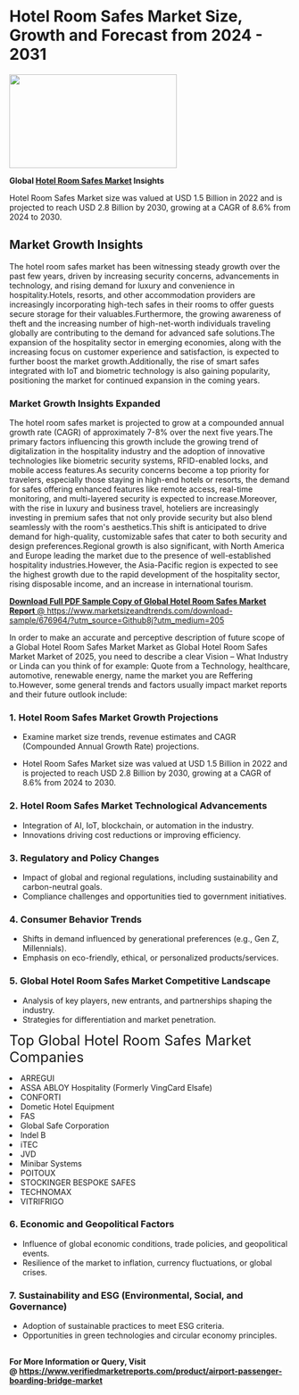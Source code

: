 <H1>Hotel Room Safes Market Size, Growth and Forecast from 2024 - 2031</H1><img class="aligncenter size-medium wp-image-584254" src="https://thirdeyenews.in/wp-content/uploads/2024/09/Global-Market-Research-300x168.jpeg" alt="" width="300" height="168" /><p><strong>Global&nbsp;<a href="https://www.marketsizeandtrends.com/download-sample/676964/?utm_source=Github8j?utm_medium=205">Hotel Room Safes Market</a> Insights</strong></p><p>Hotel Room Safes Market size was valued at USD 1.5 Billion in 2022 and is projected to reach USD 2.8 Billion by 2030, growing at a CAGR of 8.6% from 2024 to 2030.</p><p><h2>Market Growth Insights</h2> The hotel room safes market has been witnessing steady growth over the past few years, driven by increasing security concerns, advancements in technology, and rising demand for luxury and convenience in hospitality.Hotels, resorts, and other accommodation providers are increasingly incorporating high-tech safes in their rooms to offer guests secure storage for their valuables.Furthermore, the growing awareness of theft and the increasing number of high-net-worth individuals traveling globally are contributing to the demand for advanced safe solutions.The expansion of the hospitality sector in emerging economies, along with the increasing focus on customer experience and satisfaction, is expected to further boost the market growth.Additionally, the rise of smart safes integrated with IoT and biometric technology is also gaining popularity, positioning the market for continued expansion in the coming years.<p><a href="#"></a></p> <h3>Market Growth Insights Expanded</h3> The hotel room safes market is projected to grow at a compounded annual growth rate (CAGR) of approximately 7-8% over the next five years.The primary factors influencing this growth include the growing trend of digitalization in the hospitality industry and the adoption of innovative technologies like biometric security systems, RFID-enabled locks, and mobile access features.As security concerns become a top priority for travelers, especially those staying in high-end hotels or resorts, the demand for safes offering enhanced features like remote access, real-time monitoring, and multi-layered security is expected to increase.Moreover, with the rise in luxury and business travel, hoteliers are increasingly investing in premium safes that not only provide security but also blend seamlessly with the room's aesthetics.This shift is anticipated to drive demand for high-quality, customizable safes that cater to both security and design preferences.Regional growth is also significant, with North America and Europe leading the market due to the presence of well-established hospitality industries.However, the Asia-Pacific region is expected to see the highest growth due to the rapid development of the hospitality sector, rising disposable income, and an increase in international tourism.<p><a href="#"></p><p><span class=""><strong>Download Full PDF Sample Copy of Global Hotel Room Safes Market Report</strong> @ <a href="https://www.marketsizeandtrends.com/download-sample/676964/?utm_source=Github8j?utm_medium=205" target="_blank">https://www.marketsizeandtrends.com/download-sample/676964/?utm_source=Github8j?utm_medium=205</a></span></p><p>In order to make an accurate and perceptive description of future scope of a Global&nbsp;Hotel Room Safes Market Market as Global&nbsp;Hotel Room Safes Market Market of 2025, you need to describe a clear Vision &ndash; What Industry or Linda can you think of for example: Quote from a Technology, healthcare, automotive, renewable energy, name the market you are Reffering to.However, some general trends and factors usually impact market reports and their future outlook include:</p><h3>1.&nbsp;<strong>Hotel Room Safes Market Growth Projections</strong></h3><ul><li>Examine market size trends, revenue estimates and CAGR (Compounded Annual Growth Rate) projections.</li><li><p>Hotel Room Safes Market size was valued at USD 1.5 Billion in 2022 and is projected to reach USD 2.8 Billion by 2030, growing at a CAGR of 8.6% from 2024 to 2030.</p></li></ul><h3>2.&nbsp;<strong>Hotel Room Safes Market Technological Advancements</strong></h3><ul><li>Integration of AI, IoT, blockchain, or automation in the industry.</li><li>Innovations driving cost reductions or improving efficiency.</li></ul><h3>3.&nbsp;<strong>Regulatory and Policy Changes</strong></h3><ul><li>Impact of global and regional regulations, including sustainability and carbon-neutral goals.</li><li>Compliance challenges and opportunities tied to government initiatives.</li></ul><h3>4.&nbsp;<strong>Consumer Behavior Trends</strong></h3><ul><li>Shifts in demand influenced by generational preferences (e.g., Gen Z, Millennials).</li><li>Emphasis on eco-friendly, ethical, or personalized products/services.</li></ul><h3>5.&nbsp;<strong>Global Hotel Room Safes Market Competitive Landscape</strong></h3><ul><li>Analysis of key players, new entrants, and partnerships shaping the industry.</li><li>Strategies for differentiation and market penetration.</li></ul><p data-pm-slice="1 1 []"><span style="color: inherit; font-family: inherit; font-size: 25px;">Top Global Hotel Room Safes Market Companies</span></p><div class="" data-test-id=""><p><li>ARREGUI</li><li> ASSA ABLOY Hospitality (Formerly VingCard Elsafe)</li><li> CONFORTI</li><li> Dometic Hotel Equipment</li><li> FAS</li><li> Global Safe Corporation</li><li> Indel B</li><li> iTEC</li><li> JVD</li><li> Minibar Systems</li><li> POITOUX</li><li> STOCKINGER BESPOKE SAFES</li><li> TECHNOMAX</li><li> VITRIFRIGO</li></p></div><h3>6.&nbsp;<strong>Economic and Geopolitical Factors</strong></h3><ul><li>Influence of global economic conditions, trade policies, and geopolitical events.</li><li>Resilience of the market to inflation, currency fluctuations, or global crises.</li></ul><h3>7.&nbsp;<strong>Sustainability and ESG (Environmental, Social, and Governance)</strong></h3><ul><li>Adoption of sustainable practices to meet ESG criteria.</li><li>Opportunities in green technologies and circular economy principles.</li></ul><h2><strong style="font-size: 14px;">For More Information or Query, Visit @&nbsp;</strong><a style="background-color: #ffffff; font-size: 14px;" href="https://www.marketsizeandtrends.com/report/hotel-room-safes-market/" target="_blank">https://www.verifiedmarketreports.com/product/airport-passenger-boarding-bridge-market</a></h2>